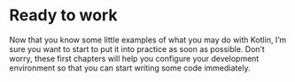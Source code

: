 # Ready to work

Now that you know some little examples of what you may do with Kotlin, I’m sure you want to start
to put it into practice as soon as possible. Don’t worry, these first chapters will help you configure
your development environment so that you can start writing some code immediately.
